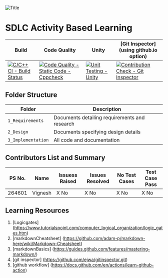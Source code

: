 ![Title](https://user-images.githubusercontent.com/80352730/114403675-a3437580-9bc2-11eb-84b1-dbe97b6a603e.JPG)

# SDLC Activity Based Learning

Build | Code Quality | Unity | [Git Inspector](using github.io option)
------|----------|-------|--------------
[![C/C++ CI - Build Status](https://github.com/kamarthivignesh000/MiniProject/actions/workflows/c-cpp.yml/badge.svg)](https://github.com/kamarthivignesh000/MiniProject/actions/workflows/c-cpp.yml) | [![Code Quality - Static Code - Cppcheck](https://github.com/kamarthivignesh000/MiniProject/actions/workflows/cppcheck.yml/badge.svg)](https://github.com/kamarthivignesh000/MiniProject/actions/workflows/cppcheck.yml) | [![Unit Testing - Unity](https://github.com/kamarthivignesh000/MiniProject/actions/workflows/unity.yml/badge.svg)](https://github.com/kamarthivignesh000/MiniProject/actions/workflows/unity.yml) | [![Contribution Check - Git Inspector](https://github.com/kamarthivignesh000/MiniProject/actions/workflows/gitinspector.yml/badge.svg)](https://github.com/kamarthivignesh000/MiniProject/actions/workflows/gitinspector.yml)

## Folder Structure
Folder             | Description
-------------------| -----------------------------------------
`1_Requirements`   | Documents detailing requirements and research
`2_Design`         | Documents specifying design details
`3_Implementation` | All code and documentation

## Contributors List and Summary

PS No. |  Name   | Issuess Raised |Issues Resolved|No Test Cases|Test Case Pass
-------|---------|----------------|----------------|---------------|-------------
264601 | Vignesh  | X No     | X No   |X No   |X No            

## Learning Resources
1. [Logicgates] (https://www.tutorialspoint.com/computer_logical_organization/logic_gates.htm)
2. [markdownCheatsheet] (https://github.com/adam-p/markdown-here/wiki/Markdown-Cheatsheet)
3. [markdownBasics] (https://guides.github.com/features/mastering-markdown/)
4. [git inspector] (https://github.com/ejwa/gitinspector.git)
5. [github workflow] (https://docs.github.com/en/actions/learn-github-action)
